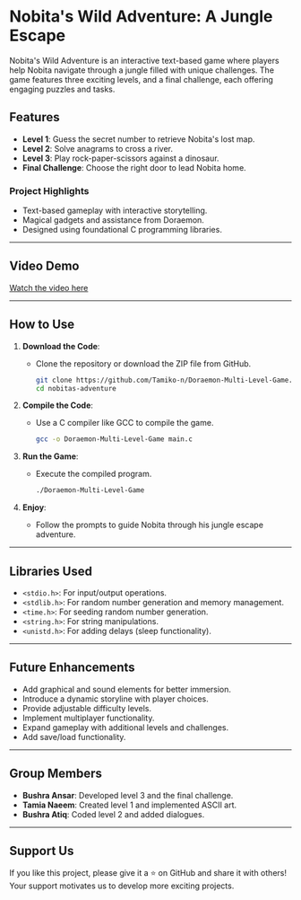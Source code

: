 # Nobita's Wild Adventure: A Jungle Escape


Nobita's Wild Adventure is an interactive text-based game where players help Nobita navigate through a jungle filled with unique challenges. The game features three exciting levels, and a final challenge, each offering engaging puzzles and tasks.

## **Features**
- **Level 1**: Guess the secret number to retrieve Nobita's lost map.
- **Level 2**: Solve anagrams to cross a river.
- **Level 3**: Play rock-paper-scissors against a dinosaur.
- **Final Challenge**: Choose the right door to lead Nobita home.

### **Project Highlights**
- Text-based gameplay with interactive storytelling.
- Magical gadgets and assistance from Doraemon.
- Designed using foundational C programming libraries.

---

## **Video Demo**
[Watch the video here](https://www.canva.com/design/DAGamEHMJU0/eCEWlrZ9t5GWfoZkC6Vk9Q/watch?utm_content=DAGamEHMJU0&utm_campaign=share_your_design&utm_medium=link&utm_source=shareyourdesignpanel)

---

## **How to Use**
1. **Download the Code**:
   - Clone the repository or download the ZIP file from GitHub.

     ```bash
     git clone https://github.com/Tamiko-n/Doraemon-Multi-Level-Game.git
     cd nobitas-adventure
     ```

2. **Compile the Code**:
   - Use a C compiler like GCC to compile the game.
     ```bash
     gcc -o Doraemon-Multi-Level-Game main.c
     ```

3. **Run the Game**:
   - Execute the compiled program.
     ```bash
     ./Doraemon-Multi-Level-Game
     ```

4. **Enjoy**:
   - Follow the prompts to guide Nobita through his jungle escape adventure.

---

## **Libraries Used**
- `<stdio.h>`: For input/output operations.
- `<stdlib.h>`: For random number generation and memory management.
- `<time.h>`: For seeding random number generation.
- `<string.h>`: For string manipulations.
- `<unistd.h>`: For adding delays (sleep functionality).

---

## **Future Enhancements**
- Add graphical and sound elements for better immersion.
- Introduce a dynamic storyline with player choices.
- Provide adjustable difficulty levels.
- Implement multiplayer functionality.
- Expand gameplay with additional levels and challenges.
- Add save/load functionality.

---

## **Group Members**
- **Bushra Ansar**: Developed level 3 and the final challenge.
- **Tamia Naeem**: Created level 1 and implemented ASCII art.
- **Bushra Atiq**: Coded level 2 and added dialogues.

---

## **Support Us**
If you like this project, please give it a ⭐ on GitHub and share it with others! Your support motivates us to develop more exciting projects.

